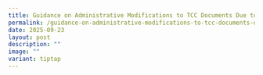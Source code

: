 ```yaml
---
title: Guidance on Administrative Modifications to TCC Documents Due to NHG Rebranding
permalink: /guidance-on-administrative-modifications-to-tcc-documents-due-to-nhg-rebranding/
date: 2025-09-23
layout: post
description: ""
image: ""
variant: tiptap
---
```

